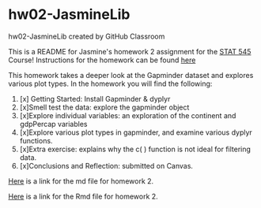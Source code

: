 # hw02-JasmineLib
hw02-JasmineLib created by GitHub Classroom


This is a README for Jasmine's homework 2 assignment for the [STAT 545](http://stat545.com/Classroom/) Course! 
Instructions for the homework can be found [here](http://stat545.com/Classroom/assignments/hw02/hw02.html)

This homework takes a deeper look at the Gapminder dataset and explores various plot types.
In the homework you will find the following:

1. [x] Getting Started: Install Gapminder & dyplyr  
2. [x]Smell test the data: explore the gapminder object  
3. [x]Explore individual variables: an exploration of the continent and gdpPercap variables
4. [x]Explore various plot types in gapminder, and examine various dyplyr functions.
5. [x]Extra exercise: explains why the c( ) function is not ideal for filtering data.
6. [x]Conclusions and Reflection: submitted on Canvas. 

[Here](https://github.com/STAT545-UBC-students/hw02-JasmineLib/blob/master/STAT545_hw02_JLB.md) is a link for the md file for homework 2.

[Here](https://github.com/STAT545-UBC-students/hw02-JasmineLib/blob/master/STAT545_hw02_JLB.Rmd) is a link for the Rmd file for homework 2.



